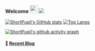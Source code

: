### Welcome <img src="https://media.giphy.com/media/hvRJCLFzcasrR4ia7z/giphy.gif" width="25px"> ![](https://visitor-badge.glitch.me/badge?page_id=ShortPupil)

[![ShortPupil's GitHub stats](https://github-readme-stats.vercel.app/api?username=ShortPupil&hide=contribs,prs&show_icons=true&theme=graywhite&include_all_commits=true)](https://github.com/anuraghazra/github-readme-stats)
[![Top Langs](https://github-readme-stats.vercel.app/api/top-langs/?username=ShortPupil&layout=compact&theme=graywhite)](https://github.com/anuraghazra/github-readme-stats)

[![ShortPupil's github activity graph](https://activity-graph.herokuapp.com/graph?username=ShortPupil&theme=github)](https://github.com/ashutosh00710/github-readme-activity-graph)

#### 🎣 <a href="https://ShortPupil.github.io/" target="_blank">Recent Blog</a>
<!-- blog starts -->
<!-- blog ends -->